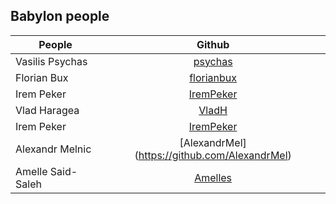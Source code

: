 ## Babylon people

| People        | Github        |
| ------------- |:-------------:| 
| Vasilis Psychas | [psychas](https://github.com/psychas/)|
| Florian Bux | [florianbux](https://github.com/florianbux/)|
| Irem Peker | [IremPeker](https://github.com/psychas/)|
| Vlad Haragea | [VladH](https://github.com/vladharagea) |
| Irem Peker | [IremPeker](https://github.com/psychas/) |
| Alexandr Melnic | [AlexandrMel] (https://github.com/AlexandrMel) |
| Amelle Said-Saleh | [Amelles](https://github.com/Amelles/) |